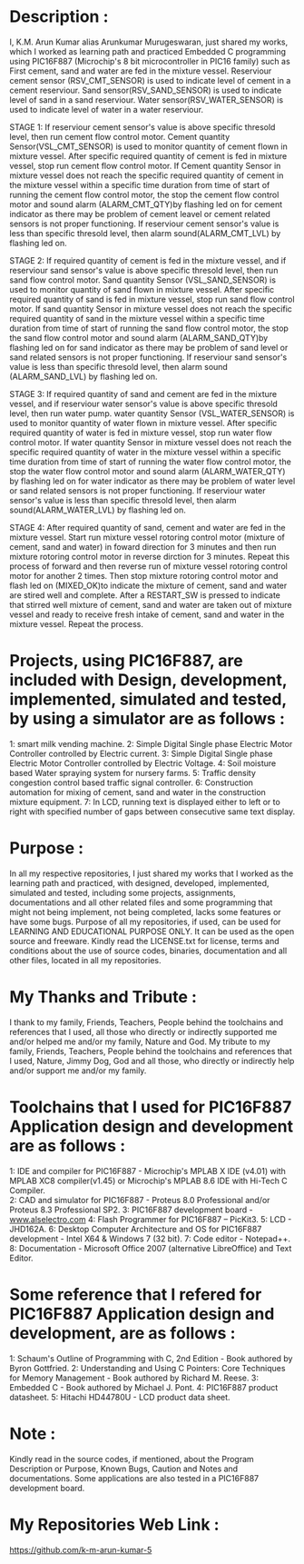 ﻿Description :
=============
I,  K.M. Arun Kumar alias Arunkumar Murugeswaran, just shared my works, which I worked as learning path and practiced Embedded C programming using PIC16F887 (Microchip's 8 bit microcontroller in PIC16 family) such as First cement, sand and water are fed in the mixture vessel. Reserviour cement sensor
(RSV_CMT_SENSOR) is used to indicate level of cement in a cement reserviour. Sand sensor(RSV_SAND_SENSOR) is used to indicate level of sand in a sand reserviour. Water
sensor(RSV_WATER_SENSOR) is used to indicate level of water in a water reserviour. 

STAGE 1:
If reserviour cement sensor's value is above specific thresold level, then run cement flow control motor. Cement quantity Sensor(VSL_CMT_SENSOR) is used to monitor quantity of cement flown in mixture vessel. After specific required quantity of cement is fed in mixture vessel, stop run cement flow control motor. If Cement quantity Sensor in mixture vessel does not reach the specific required quantity of cement in the mixture vessel within a specific time duration from time of start of running the cement flow control motor, the stop the cement flow control motor and sound alarm (ALARM_CMT_QTY)by flashing led on for cement indicator as there may be
problem of cement leavel or cement related sensors is not proper functioning. If reserviour cement sensor's value is less than specific thresold level, then alarm sound(ALARM_CMT_LVL) by flashing led on.

STAGE 2:
If required quantity of cement is fed in the mixture vessel, and if reserviour sand sensor's value is above specific thresold level, then run sand flow control motor. Sand quantity Sensor (VSL_SAND_SENSOR) is used to monitor quantity of sand flown in mixture vessel. After specific required quantity of sand is fed in mixture vessel, stop run sand flow control motor. If sand quantity Sensor in mixture vessel does not reach the specific required quantity of sand in the mixture vessel
within a specific time duration from time of start of running the sand flow control motor, the stop the sand flow control motor and sound alarm (ALARM_SAND_QTY)by flashing led on for sand indicator as there may be problem of sand level or sand related sensors is not proper functioning. If reserviour sand sensor's value is less than specific thresold level, then alarm sound (ALARM_SAND_LVL) by flashing led on.

STAGE 3:
If required quantity of sand and cement are fed in the mixture vessel, and if reserviour water sensor's value is above specific thresold level, then run water pump. water quantity Sensor (VSL_WATER_SENSOR) is used to monitor quantity of water flown in mixture vessel. After specific required quantity of water is fed in mixture vessel, stop run water flow control motor. If water quantity Sensor in mixture vessel does not reach the specific required quantity of water in the mixture vessel within a specific time duration from time of start of running the water flow control motor, the stop the water flow control motor and sound alarm (ALARM_WATER_QTY) by flashing led on for water indicator as there may be problem of water level or sand related sensors is not proper functioning. If reserviour water sensor's value is less than specific thresold level, then alarm sound(ALARM_WATER_LVL) by flashing led on.

STAGE 4:
After required quantity of sand, cement and water are fed in the mixture vessel. Start run mixture vessel rotoring control motor (mixture of cement, sand and water) in foward direction for 3 minutes and then run mixture rotoring control motor in reverse dirction for 3 minutes. Repeat this process of forward and then reverse run of mixture vessel rotoring control motor for another 2 times. Then stop mixture rotoring control motor and flash led on (MIXED_OK)to indicate the mixture of cement, sand and water are stired well and complete. After a RESTART_SW is pressed to indicate that stirred well mixture of cement, sand and
water are taken out of mixture vessel and ready to receive fresh intake of cement, sand and water in
the mixture vessel. Repeat the process.

Projects, using PIC16F887, are included with Design, development, implemented, simulated and tested, by using a simulator are as follows :
===========================================================================================================================================
 1: smart milk vending machine. 
 2: Simple Digital Single phase Electric Motor Controller controlled by Electric current.
 3: Simple Digital Single phase Electric Motor Controller controlled by Electric Voltage.
 4: Soil moisture based Water spraying system for nursery farms.
 5: Traffic density congestion control based traffic signal controller.
 6: Construction automation for mixing of cement, sand and water in the construction mixture equipment. 
 7: In LCD, running text is displayed either to left or to right with specified number of gaps between consecutive same text display.

Purpose :
=========
In all my respective repositories, I just shared my works that I worked as the learning path and practiced, with designed, developed, implemented, simulated and tested, including some projects, assignments, documentations and all other related files and some programming that might not being implement, not being completed, lacks some features or have some bugs. Purpose of all my repositories, if used, can be used for LEARNING AND EDUCATIONAL PURPOSE ONLY. It can be used as the open source and freeware. Kindly read the LICENSE.txt for license, terms and conditions about the use of source codes, binaries, documentation and all other files, located in all my repositories. 

My Thanks and Tribute :
========================
I thank to my family, Friends, Teachers, People behind the toolchains and references that I used, all those who directly or indirectly supported me and/or helped me and/or my family, Nature and God. My tribute to my family, Friends, Teachers, People behind the toolchains and references that I used, Nature, Jimmy Dog, God and all those, who directly or indirectly help and/or support me and/or my family.

Toolchains that I used for PIC16F887 Application design and development are as follows :
=========================================================================================
1: IDE and compiler for PIC16F887                                           - Microchip's MPLAB X IDE (v4.01) with MPLAB XC8 compiler(v1.45) or
                                                                              Microchip's MPLAB 8.6 IDE with Hi-Tech C Compiler.  
2: CAD and simulator for PIC16F887                                          - Proteus 8.0 Professional and/or Proteus 8.3 Professional SP2.
3: PIC16F887 development board                                              - www.alselectro.com 
4: Flash Programmer for PIC16F887                                           – PicKit3.
5: LCD                                                                      - JHD162A.
6: Desktop Computer Architecture and OS for PIC16F887 development           - Intel X64 & Windows 7 (32 bit).
7: Code editor                                                              - Notepad++.
8: Documentation                                                            - Microsoft Office 2007 (alternative LibreOffice) and Text Editor.

Some reference that I refered for PIC16F887  Application design and development, are as follows :
==================================================================================================
1: Schaum's Outline of Programming with C, 2nd Edition - Book authored by Byron Gottfried.
2: Understanding and Using C Pointers: Core Techniques for Memory Management - Book authored by Richard M. Reese. 
3: Embedded C - Book authored by Michael J. Pont.
4: PIC16F887 product datasheet.
5: Hitachi HD44780U - LCD product data sheet.

Note :
======
Kindly read in the source codes, if mentioned, about the Program Description or Purpose, Known Bugs, Caution and Notes and documentations. Some applications are also tested in a PIC16F887 development board.

My Repositories Web Link :
==========================
https://github.com/k-m-arun-kumar-5

